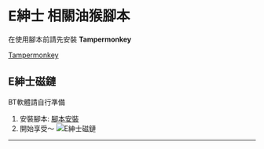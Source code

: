# E紳士 相關油猴腳本

在使用腳本前請先安裝 **Tampermonkey** 

[Tampermonkey](https://www.tampermonkey.net/)  

## E紳士磁鏈
BT軟體請自行準備
  1. 安裝腳本:
    [腳本安裝](https://github.com/ThanatosDi/Tampermonkey-Script/raw/master/E%E7%B4%B3%E5%A3%AB/E%E7%B4%B3%E5%A3%AB%E7%A3%81%E9%8F%88.user.js)
  2. 開始享受～
![E紳士磁鏈](https://raw.githubusercontent.com/ThanatosDi/Tampermonkey-Script/master/E%E7%B4%B3%E5%A3%AB/imgs/magnet.png)
----
